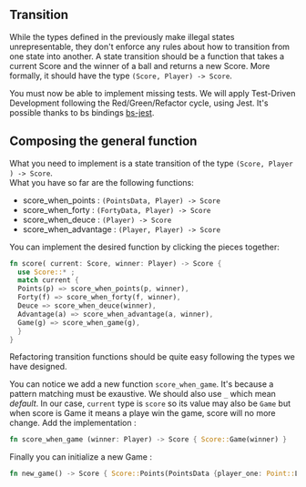 ## Transition

While the types defined in the previously make illegal states unrepresentable, they don't enforce any rules about how to transition from one state into another. A state transition should be a function that takes a current Score and the winner of a ball and returns a new Score. More formally, it should have the type `(Score, Player) -> Score`.

You must now be able to implement missing tests. We will apply Test-Driven Development following the Red/Green/Refactor cycle, using Jest. It's possible thanks to bs bindings [bs-jest](https://github.com/glennsl/bs-jest).

## Composing the general function

What you need to implement is a state transition of the type `(Score, Player ) -> Score`.
<br/>What you have so far are the following functions:

- score_when_points : `(PointsData, Player) -> Score`
- score_when_forty : `(FortyData, Player) -> Score`
- score_when_deuce : `(Player) -> Score`
- score_when_advantage : `(Player, Player) -> Score`

You can implement the desired function by clicking the pieces together:

```Rust
fn score( current: Score, winner: Player) -> Score {
  use Score::* ;
  match current {
  Points(p) => score_when_points(p, winner),
  Forty(f) => score_when_forty(f, winner),
  Deuce => score_when_deuce(winner),
  Advantage(a) => score_when_advantage(a, winner),
  Game(g) => score_when_game(g),
  }
}
```

Refactoring transition functions should be quite easy following the types we have designed.

You can notice we add a new function `score_when_game`. It's because a pattern matching must be exaustive. We should also use `_` which mean _default_. In our case, `current` type is `score` so its value may also be `Game` but when score is Game it means a playe win the game, score will no more change. Add the implementation :

```Rust
fn score_when_game (winner: Player) -> Score { Score::Game(winner) }
```

Finally you can initialize a new Game :

```Rust
fn new_game() -> Score { Score::Points(PointsData {player_one: Point::Love, player_two : Point::Love})}
```
